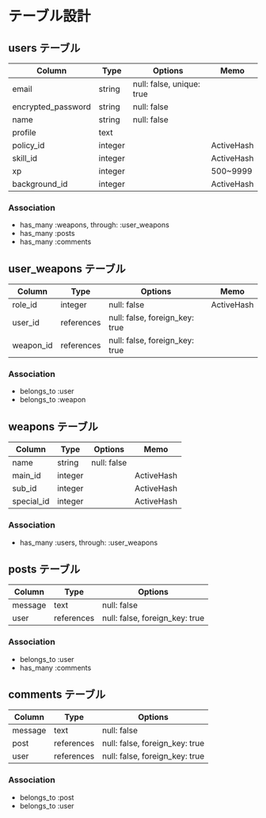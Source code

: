 # テーブル設計

## users テーブル

| Column             | Type    | Options                   | Memo       |
| ------------------ | ------- | ------------------------- | ---------- |
| email              | string  | null: false, unique: true |            |
| encrypted_password | string  | null: false               |            |
| name               | string  | null: false               |            |
| profile            | text    |                           |            |
| policy_id          | integer |                           | ActiveHash |
| skill_id           | integer |                           | ActiveHash |
| xp                 | integer |                           | 500~9999   |
| background_id      | integer |                           | ActiveHash |

### Association

- has_many :weapons, through: :user_weapons
- has_many :posts
- has_many :comments

## user_weapons テーブル

| Column    | Type       | Options                        | Memo       |
| --------- | ---------- | ------------------------------ | ---------- |
| role_id   | integer    | null: false                    | ActiveHash |
| user_id   | references | null: false, foreign_key: true |            |
| weapon_id | references | null: false, foreign_key: true |            |

### Association

- belongs_to :user
- belongs_to :weapon

## weapons テーブル

| Column     | Type    | Options     | Memo       |
| ---------- | ------- | ----------- | ---------- |
| name       | string  | null: false |            |
| main_id    | integer |             | ActiveHash |
| sub_id     | integer |             | ActiveHash |
| special_id | integer |             | ActiveHash |

### Association

- has_many :users, through: :user_weapons

## posts テーブル

| Column  | Type       | Options                        |
| ------- | ---------- | ------------------------------ |
| message | text       | null: false                    |
| user    | references | null: false, foreign_key: true |

### Association

- belongs_to :user
- has_many :comments

## comments テーブル

| Column  | Type       | Options                        |
| ------- | ---------- | ------------------------------ |
| message | text       | null: false                    |
| post    | references | null: false, foreign_key: true |
| user    | references | null: false, foreign_key: true |

### Association

- belongs_to :post
- belongs_to :user